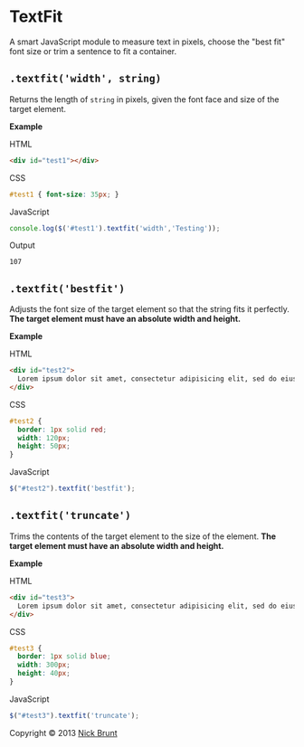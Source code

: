 TextFit
=======

A smart JavaScript module to measure text in pixels, choose the "best fit" font size or trim a sentence to fit a container.


`.textfit('width', string)`
--------------------------------------

Returns the length of `string` in pixels, given the font face and size of the target element.

**Example**

HTML
```html
<div id="test1"></div>
```

CSS
```css
#test1 { font-size: 35px; }
```

JavaScript
```javascript
console.log($('#test1').textfit('width','Testing'));
```

Output
```
107
```

`.textfit('bestfit')`
--------------------------------------

Adjusts the font size of the target element so that the string fits it perfectly. **The target element must have an absolute width and height.**

**Example**

HTML
```html
<div id="test2">
  Lorem ipsum dolor sit amet, consectetur adipisicing elit, sed do eiusmod tempor incididunt ut labore et dolore magna aliqua. Ut enim ad minim veniam, quis nostrud exercitation ullamco laboris nisi ut aliquip ex ea commodo consequat.
</div>
```

CSS
```css
#test2 {
  border: 1px solid red;
  width: 120px;
  height: 50px;
}
```

JavaScript
```javascript
$("#test2").textfit('bestfit');
```

`.textfit('truncate')`
--------------------------------------

Trims the contents of the target element to the size of the element. **The target element must have an absolute width and height.**

**Example**

HTML
```html
<div id="test3">
  Lorem ipsum dolor sit amet, consectetur adipisicing elit, sed do eiusmod tempor incididunt ut labore et dolore magna aliqua. Ut enim ad minim veniam, quis nostrud exercitation ullamco laboris nisi ut aliquip ex ea commodo consequat.
</div>
```

CSS
```css
#test3 {
  border: 1px solid blue;
  width: 300px;
  height: 40px;
}
```

JavaScript
```javascript
$("#test3").textfit('truncate');
```







Copyright &copy; 2013 [Nick Brunt](http://nickbrunt.com)
